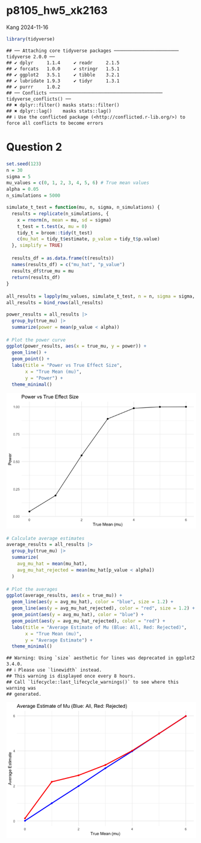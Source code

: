 p8105_hw5_xk2163
================
Kang
2024-11-16

``` r
library(tidyverse)
```

    ## ── Attaching core tidyverse packages ──────────────────────── tidyverse 2.0.0 ──
    ## ✔ dplyr     1.1.4     ✔ readr     2.1.5
    ## ✔ forcats   1.0.0     ✔ stringr   1.5.1
    ## ✔ ggplot2   3.5.1     ✔ tibble    3.2.1
    ## ✔ lubridate 1.9.3     ✔ tidyr     1.3.1
    ## ✔ purrr     1.0.2     
    ## ── Conflicts ────────────────────────────────────────── tidyverse_conflicts() ──
    ## ✖ dplyr::filter() masks stats::filter()
    ## ✖ dplyr::lag()    masks stats::lag()
    ## ℹ Use the conflicted package (<http://conflicted.r-lib.org/>) to force all conflicts to become errors

# Question 2

``` r
set.seed(123)
n = 30         
sigma = 5       
mu_values = c(0, 1, 2, 3, 4, 5, 6) # True mean values
alpha = 0.05    
n_simulations = 5000
```

``` r
simulate_t_test = function(mu, n, sigma, n_simulations) {
  results = replicate(n_simulations, {
    x = rnorm(n, mean = mu, sd = sigma)
    t_test = t.test(x, mu = 0)
    tidy_t = broom::tidy(t_test)
    c(mu_hat = tidy_t$estimate, p_value = tidy_t$p.value)
  }, simplify = TRUE)
  
  results_df = as.data.frame(t(results))
  names(results_df) = c("mu_hat", "p_value")
  results_df$true_mu = mu
  return(results_df)
}

all_results = lapply(mu_values, simulate_t_test, n = n, sigma = sigma, n_simulations = n_simulations)
all_results = bind_rows(all_results)
```

``` r
power_results = all_results |>
  group_by(true_mu) |>
  summarize(power = mean(p_value < alpha))

# Plot the power curve
ggplot(power_results, aes(x = true_mu, y = power)) +
  geom_line() +
  geom_point() +
  labs(title = "Power vs True Effect Size",
       x = "True Mean (mu)",
       y = "Power") +
  theme_minimal()
```

![](p8105_hw5_xk2163_files/figure-gfm/unnamed-chunk-4-1.png)<!-- -->

``` r
# Calculate average estimates
average_results = all_results |>
  group_by(true_mu) |>
  summarize(
    avg_mu_hat = mean(mu_hat),
    avg_mu_hat_rejected = mean(mu_hat[p_value < alpha])
  )

# Plot the averages
ggplot(average_results, aes(x = true_mu)) +
  geom_line(aes(y = avg_mu_hat), color = "blue", size = 1.2) +
  geom_line(aes(y = avg_mu_hat_rejected), color = "red", size = 1.2) +
  geom_point(aes(y = avg_mu_hat), color = "blue") +
  geom_point(aes(y = avg_mu_hat_rejected), color = "red") +
  labs(title = "Average Estimate of Mu (Blue: All, Red: Rejected)",
       x = "True Mean (mu)",
       y = "Average Estimate") +
  theme_minimal()
```

    ## Warning: Using `size` aesthetic for lines was deprecated in ggplot2 3.4.0.
    ## ℹ Please use `linewidth` instead.
    ## This warning is displayed once every 8 hours.
    ## Call `lifecycle::last_lifecycle_warnings()` to see where this warning was
    ## generated.

![](p8105_hw5_xk2163_files/figure-gfm/unnamed-chunk-5-1.png)<!-- -->
